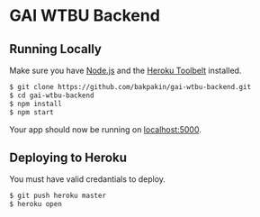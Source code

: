 # GAI WTBU Backend

## Running Locally

Make sure you have [Node.js](http://nodejs.org/) and the [Heroku Toolbelt](https://toolbelt.heroku.com/) installed.

```sh
$ git clone https://github.com/bakpakin/gai-wtbu-backend.git 
$ cd gai-wtbu-backend
$ npm install
$ npm start
```

Your app should now be running on [localhost:5000](http://localhost:5000/).

## Deploying to Heroku

You must have valid credantials to deploy.

```sh
$ git push heroku master
$ heroku open
```
